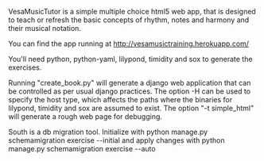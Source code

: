 VesaMusicTutor is a simple multiple choice html5 web app, 
that is designed to teach or refresh the basic concepts
of rhythm, notes and harmony and their musical notation.

You can find the app running at 
http://vesamusictraining.herokuapp.com/

You'll need python, python-yaml, lilypond, timidity and 
sox to generate the exercises.

Running "create_book.py" will generate a django web 
application that can be controlled as per usual 
django practices. The option -H can be used to specify
the host type, which affects the paths where the
binaries for lilypond, timidity and sox are assumed to
exist. The option "-t simple_html" will generate a 
rough web page for debugging.

South is a db migration tool. Initialize with
  python manage.py schemamigration exercise --initial
and apply changes with
  python manage.py schemamigration exercise --auto
